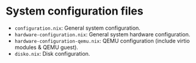 # System configuration files

- `configuration.nix`: General system configuration.
- `hardware-configuration.nix`: General system hardware configuration.
- `hardware-configuration-qemu.nix`: QEMU configuration (include virtio modules & QEMU guest).
- `disko.nix`: Disk configuration.
